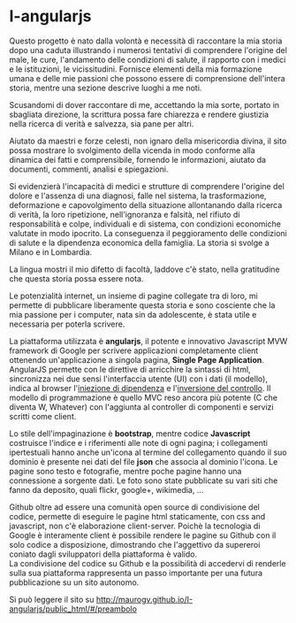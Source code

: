 ﻿I-angularjs
================

Questo progetto è nato dalla volontà e necessità di raccontare la mia storia dopo una caduta illustrando i numerosi tentativi di comprendere l'origine del male, le cure, l'andamento delle condizioni di salute, il rapporto con i medici e le istituzioni, le vicissitudini. Fornisce elementi della mia formazione umana e delle mie passioni che possono essere di comprensione dell'intera storia, mentre una sezione descrive luoghi a me noti.



Scusandomi di dover raccontare di me, accettando la mia sorte, portato in sbagliata direzione, la scrittura possa fare chiarezza e rendere giustizia nella ricerca di verità e salvezza, sia pane per altri.  

Aiutato da maestri e forze celesti, non ignaro della misericordia divina, il sito possa mostrare lo svolgimento della vicenda in modo conforme alla dinamica dei fatti e comprensibile, fornendo le informazioni, aiutato da documenti, commenti, analisi e spiegazioni.  

Si evidenzierà l'incapacità di medici e strutture di comprendere l'origine del dolore e l'assenza di una diagnosi, falle nel sistema, la trasformazione, deformazione e capovolgimento della situazione allontanando dalla ricerca di verità, la loro ripetizione, nell'ignoranza e falsità, nel rifiuto di responsabilità e colpe, individuali e di sistema, con condizioni economiche valutate in modo ipocrito. La conseguenza il peggioramento delle condizioni di salute e la dipendenza economica della famiglia. La storia si svolge a Milano e in Lombardia.  

La lingua mostri il mio difetto di facoltà, laddove c'è stato, nella gratitudine che questa storia possa essere nota.

Le potenzialità internet, un insieme di pagine collegate tra di loro, mi permette di pubblicare liberamente questa storia e sono cosciente che la mia passione per i computer, nata sin da adolescente, è stata utile e necessaria per poterla scrivere. 
  
La piattaforma utilizzata è **angularjs**, il potente e innovativo Javascript MVW framework di Google per scrivere applicazioni completamente client ottenendo un'applicazione a singola pagina, **Single Page Application**. AngularJS permette con le direttive di arricchire la sintassi di html, sincronizza nei due sensi l'interfaccia utente (UI) con i dati (il modello), indica al browser l'[iniezione di dipendenza](http://it.wikipedia.org/wiki/Dependency_injection) e l'[inversione del controllo](http://it.wikipedia.org/wiki/Inversion_of_Control). Il modello di programmazione è quello MVC reso ancora più potente (C che diventa W, Whatever) con l'aggiunta al controller di componenti e servizi scritti come client. 

Lo stile dell'impaginazione è **bootstrap**, mentre codice **Javascript** costruisce l'indice e i riferimenti alle note di ogni pagina; i collegamenti ipertestuali hanno anche un'icona al termine del collegamento quando il suo dominio è presente nei dati del file **json** che associa al dominio l'icona. 
Le pagine sono testo e fotografie, mentre poche pagine hanno una connessione a sorgente dati. Le foto sono state pubblicate su vari siti che fanno da deposito, quali flickr, google+, wikimedia, ...

Github oltre ad essere una comunità open source di condivisione del codice, permette di eseguire le pagine html staticamente, con css and javascript, non c'è elaborazione client-server. Poichè la tecnologia di Google è interamente client è possibile rendere le pagine su Github con il solo codice a disposizione, dimostrando che l'aggettivo da supereroi coniato dagli sviluppatori della piattaforma è valido.  
La condivisione del codice su Github e la possibilità di accedervi di renderle sulla sua piattaforma rappresenta un passo importante per una futura pubblicazione su un sito autonomo.

Si può leggere il sito su http://maurogv.github.io/I-angularjs/public_html/#/preambolo
